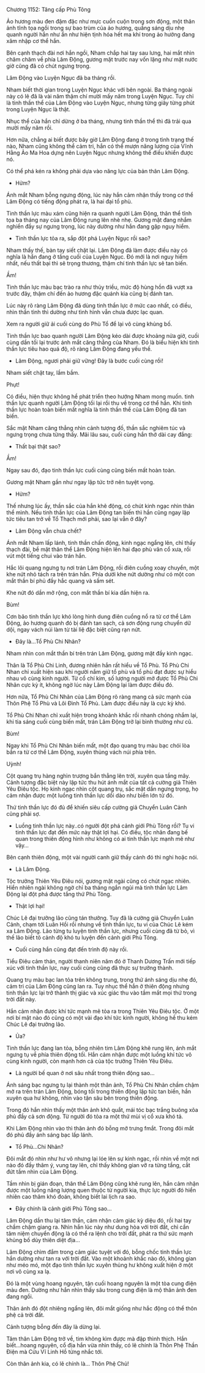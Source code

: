 




Chương 1152: Tăng cấp Phù Tông


Ảo hương màu đen đậm đặc như mực cuồn cuộn trong sơn động, một thân ảnh tĩnh tọa ngồi trong sự bao trùm của ảo hương, quầng sáng dịu nhẹ quanh người hắn như ẩn như hiện tịnh hóa hết ma khí trong ảo hưởng đang xâm nhập cơ thể hắn.

Bên cạnh thạch đài nơi hắn ngồi, Nham chắp hai tay sau lưng, hai mắt nhìn chăm chăm về phía Lâm Động, gương mặt trước nay vốn lặng như mặt nước giờ cũng đã có chút ngưng trọng.

Lâm Động vào Luyện Ngục đã ba tháng rồi.

Nham biết thời gian trong Luyện Ngục khác với bên ngoài. Ba tháng ngoài này có lẽ đã là vài năm thậm chí mười mấy năm trong Luyện Ngục. Tuy chỉ là tinh thần thể của Lâm Động vào Luyện Ngục, nhưng từng giây từng phút trong Luyện Ngục là thật.

Nhục thể của hắn chỉ dừng ở ba tháng, nhưng tinh thần thể thì đã trải qua mười mấy năm rồi.

Hơn nữa, chẳng ai biết được bây giờ Lâm Động đang ở trong tình trạng thế nào, Nham cũng không thể cảm tri, hắn có thể mượn năng lượng của Vĩnh Hằng Ảo Ma Hoa dựng nên Luyện Ngục nhưng không thể điều khiển được nó.

Có thể phá kén ra không phải dựa vào năng lực của bản thân Lâm Động.

- Hửm?

Ánh mắt Nham bỗng ngưng động, lúc này hắn cảm nhận thấy trong cơ thể Lâm Động có tiếng động phát ra, là hai đại tổ phù.

Tinh thần lực màu xám cũng hiện ra quanh người Lâm Động, thân thể tĩnh tọa ba tháng nay của Lâm Động rung lên nhè nhẹ. Gương mặt đang nhắm nghiền đầy sự ngưng trọng, lúc này dường như hắn đang gặp nguy hiểm.

- Tinh thần lực tỏa ra, sắp đột phá Luyện Ngục rồi sao?

Nham thấy thế, bàn tay siết chặt lại. Lâm Động đã làm được điều này có nghĩa là hắn đang ở tầng cuối của Luyện Ngục. Đó mới là nơi nguy hiểm nhất, nếu thất bại thì sẽ trọng thương, thậm chí tinh thần lực sẽ tan biến.

Ầm!

Tinh thần lực màu bạc trào ra như thủy triều, mức độ hùng hồn đã vượt xa trước đây, thậm chí đến ảo hương đặc quánh kia cũng bị đánh tan.

Lúc này rõ ràng Lâm Động đã dùng tinh thần lực ở mức cao nhất, có điều, nhìn thần tình thì dường như tình hình vẫn chưa được lạc quan.

Xem ra người giữ ải cuối cùng do Phù Tổ để lại vô cùng khủng bố.

Tinh thần lực bao quanh người Lâm Động kéo dài được khoảng nửa giờ, cuối cùng dần tối lại trước ánh mắt căng thẳng của Nham. Đó là biểu hiện khi tinh thần lực tiêu hao quá độ, rõ ràng Lâm Động đang yếu thế.

- Lâm Động, ngươi phải giữ vững! Đây là bước cuối cùng rồi!

Nham siết chặt tay, lầm bầm.

Phụt!

Có điều, hiện thực không hề phát triển theo hướng Nham mong muốn. tinh thần lực quanh người Lâm Động tối lại rồi thu về trong cơ thể hắn. Khi tinh thần lực hoàn toàn biến mất nghĩa là tinh thần thể của Lâm Động đã tan biến.

Sắc mặt Nham căng thẳng nhìn cảnh tượng đố, thần sắc nghiêm túc và ngưng trọng chưa từng thấy. Mãi lâu sau, cuối cùng hắn thở dài cay đắng:

- Thất bại thật sao?

Ầm!

Ngay sau đó, đạo tinh thần lực cuối cùng cũng biến mất hoàn toàn.

Gương mặt Nham gần như ngay lập tức trở nên tuyệt vọng.

- Hửm?

Thế nhưng lúc ấy, thần sắc của hắn khẽ động, có chút kinh ngạc nhìn thân thể mình. Nếu tinh thần lực của Lâm Động tan biến thì hắn cũng ngay lập tức tiêu tan trở về Tổ Thạch mới phải, sao lại vẫn ở đây?

- Lâm Động vẫn chưa chết?

Ánh mắt Nham lấp lánh, tinh thần chấn động, kinh ngạc ngẩng lên, chỉ thấy thạch đài, bề mặt thân thể Lâm Động hiện lên hai đạo phù văn cổ xưa, rồi vút một tiếng chui vào trán hắn.

Hắc lôi quang ngưng tụ nơi trán Lâm Động, rồi điên cuồng xoay chuyển, một khe nứt nhỏ tách ra trên trán hắn. Phía dưới khe nứt dường như có một con mắt thần bí phủ đầy hắc quang và sấm sét.

Khe nứt đó dần mở rộng, con mắt thần bí kia dần hiện ra.

Bùm!

Cơn bão tinh thần lực khó lòng hình dung điên cuồng nổ ra từ cơ thể Lâm Động, ảo hương quanh đó bị đánh tan sạch, cả sơn động rung chuyển dữ dội, ngay vách núi làm từ tài liệ đặc biệt cũng rạn nứt.

- Đây là…Tổ Phù Chi Nhãn?

Nham nhìn con mắt thần bí trên trán Lâm Động, gương mặt đầy kinh ngạc.

Thân là Tổ Phù Chi Linh, đương nhiên hắn rất hiểu về Tổ Phù. Tổ Phù Chi Nhan chỉ xuất hiện sau khi người nắm giữ tổ phù và tổ phù đạt được sự hiểu nhau vô cùng kinh người. Từ cổ chí kim, số lượng người mở được Tổ Phù Chi Nhãn cực kỳ ít, không ngờ lúc này Lâm Động lại làm được điều đó.

Hơn nữa, Tổ Phù Chi Nhãn của Lâm Động rõ ràng mang cả sức mạnh của Thôn Phệ Tổ Phù và Lôi Đình Tổ Phù. Làm được điều này là cực kỳ khó.

Tổ Phù Chi Nhan chỉ xuất hiện trong khoảnh khắc rồi nhanh chóng nhắm lại, khi tia sáng cuối cùng biến mất, trán Lâm Động trở lại bình thường như cũ.

Bùm!

Ngay khi Tổ Phù Chi Nhãn biến mất, một đạo quang trụ màu bạc chói lòa bắn ra từ cơ thể Lâm Động, xuyên thủng vách núi phía trên.

Uỳnh!

Cột quang trụ hàng nghìn trượng bắn thẳng lên trời, xuyên qua tầng mây. Cảnh tượng đặc biệt này lập tức thu hút ánh mắt của tất cả cường giả Thiên Yêu Điêu tộc. Họ kinh ngạc nhìn cột quang trụ, sắc mặt dần ngưng trọng, họ cảm nhận được một luồng tinh thần lực dồi dào như biển lớn từ đó.

Thứ tinh thần lực đó đủ để khiến siêu cấp cường giả Chuyển Luân Cảnh cũng phải sợ.

- Luồng tinh thần lực này..có người đột phá cảnh giới Phù Tông rồi? Tu vi tinh thần lực đạt đến mức này thật lợi hại. Có điều, tộc nhân đang bế quan trong thiên động hình như không có ai tinh thần lực mạnh mẽ như vậy…

Bên cạnh thiên động, một vài người canh giữ thấy cảnh đó thì nghi hoặc nói.

- Là Lâm Động.

Tộc trưởng Thiên Yêu Điêu nói, gương mặt ngài cũng có chút ngạc nhiên. Hiển nhiên ngài không ngờ chỉ ba tháng ngắn ngủi mà tinh thần lực Lâm Động lại đột phá được tầng thứ Phù Tông.

- Thật lợi hại!

Chúc Lê đại trưởng lão cũng tán thưởng. Tuy đã là cường giả Chuyển Luân Cảnh, chạm tới Luân Hồi rồi nhưng về tinh thần lực, tu vi của Chúc Lê kém xa Lâm Động. Lão từng tu luyện tinh thần lực, nhưng cuối cùng đã từ bỏ, vì thế lão biết tõ cảnh độ khó tu luyện đến cảnh giới Phù Tông.

- Cuối cùng hắn cũng đạt đến trình độ này rồi.

Tiểu Điêu cảm thán, người thanh niên năm đó ở Thanh Dương Trấn mới tiếp xúc với tinh thần lực, nay cuối cùng cũng đã thực sự trưởng thành.

Quang trụ màu bạc lan tỏa trên không trung, trong thứ ánh sáng dịu nhẹ đó, cảm tri của Lâm Động cũng lan ra. Tuy nhục thể hắn ở thiên động nhưng tinh thần lực lại trở thành thị giác và xúc giác thu vào tầm mắt mọi thứ trong trời đất này.

Hắn cảm nhận được khí tức mạnh mẽ tỏa ra trong Thiên Yêu Điêu tộc. Ở một nơi bí mật nào đó cũng có một vài đạo khí tức kinh người, không hề thu kém Chúc Lê đại trưởng lão.

- Ủa?

Tinh thần lực đang lan tỏa, bỗng nhiên tim Lâm Động khẽ rung lên, ánh mắt ngưng tụ về phía thiên động tối. Hắn cảm nhận được một luồng khí tức vô cùng kinh người, còn mạnh hơn cả của tộc trưởng Thiên Yêu Điêu.

- Là người bế quan ở nơi sâu nhất trong thiên động sao…

Ánh sáng bạc ngưng tụ lại thành một thân ảnh, Tổ Phù Chi Nhãn chầm chậm mở ra trên trán Lâm Động, bóng tối trong thiên động lập tức tan biến, hắn xuyên qua hư không, nhìn vào tận sâu bên trong thiên động.

Trong đó hắn nhìn thấy một thân ảnh khô quắt, mái tóc bạc trắng buông xõa phủ đầy cả sơn động. Từ người đó tỏa ra một thứ mùi vị cổ xưa khó tả.

Khi Lâm Động nhìn vào thì thân ảnh đó bỗng mở trưng fmắt. Trong đôi mắt đó phủ đầy ánh sáng bạc lấp lánh.

- Tổ Phù…Chi Nhãn?

Đôi mắt đó nhìn như hư vô nhưng lại lóe lên sự kinh ngạc, rồi nhìn về một nơi nào đó đầy thâm ý, vung tay lên, chỉ thấy không gian vỡ ra từng tầng, cắt đứt tầm nhìn của Lâm Động.

Tầm nhìn bị gián đoạn, thân thể Lâm Động cũng khẽ rung lên, hắn cảm nhận được một luồng năng lượng quen thuộc từ người kia, thực lực người đó hiển nhiên cao thâm khó đoán, không biết lai lịch ra sao.

- Đây chính là cảnh giới Phù Tông sao…

Lâm Động dần thu lại tâm thần, cảm nhận cảm giác kỳ diệu đó, rồi hai tay chầm chậm giang ra. Nhìn hắn lúc này như dung hòa với trời đất, chỉ cần tâm niệm chuyển động là có thể ra lệnh cho trời đất, phát ra thứ sức mạnh khủng bố dủy thiên diệt địa…

Lâm Động chìm đắm trong cảm giác tuyệt với đó, bỗng chốc tinh thần lực hắn dường như tan ra với trời đất. Vào một khoảnh khắc nào đó, không gian như méo mó, một đạo tinh thần lực xuyên thủng hư không xuất hiện ở một nơi vô cùng xa lạ.

Đó là một vùng hoang nguyên, tận cuối hoang nguyên là một tòa cung điện màu đen. Dường như hắn nhìn thấy sâu trong cung điện là mộ thân ảnh đen đang ngồi.

Thân ảnh đó đột nhiêng ngẩng lên, đôi mắt giống như hắc động có thể thôn phệ cả trời đất.

Cảnh tượng bỗng đến đây là dừng lại.

Tâm thân Lâm Động trở về, tim không kìm được mà đập thình thịch. Hắn biết…hoang nguyên, cổ địa hắn vừa nhìn thấy, có lẽ chính là Thôn Phệ Thần Điện mà Cửu Vĩ Linh Hồ từng nhắc tới.

Còn thân ảnh kia, có lẽ chính là… Thôn Phệ Chủ!




